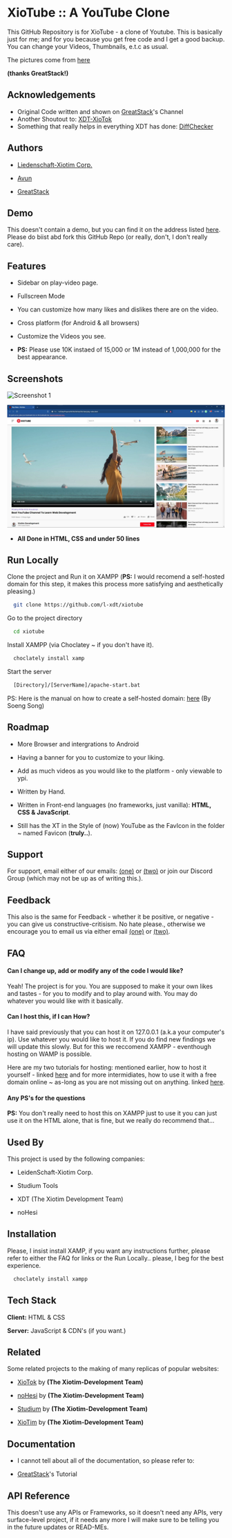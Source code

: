 # XioTube :: A YouTube Clone

This  GitHub Repository is for XioTube - a clone of Youtube. This is basically just for me; and for you because you get free code and I get a good backup. You can change your Videos, Thumbnails, e.t.c as usual.

The pictures come from [here](https://drive.google.com/file/d/1EM5G-hccHjEwWunOfHkNALzPCqluLzxu/view)

**(thanks GreatStack!)**

## Acknowledgements

- Original Code written and shown on [GreatStack](https://www.youtube.com/@GreatStackDev)'s Channel
- Another Shoutout to: [XDT-XioTok](https://github.com/l-xdt/xiotok)
- Something that really helps in everything XDT has done: [DiffChecker](hhttps://www.diffchecker.com/)

## Authors

- [Liedenschaft-Xiotim Corp.](https://www.github.com/l-xdt)

- [Avun](https://github.com/avun-ai)

- [GreatStack](https://www.youtube.com/@GreatStackDev)

## Demo

This doesn't contain a demo, but you can find it on the address listed [here](https://l-xdt.github.io/xiotube/). Please do biist abd fork this GitHub Repo (or really, don't, I don't really care).

## Features

- Sidebar on play-video page.

- Fullscreen Mode

- You can customize how many likes and dislikes there are on the video.

- Cross platform (for Android & all browsers)

- Customize the Videos you see.

- **PS:** Please use 10K instaed of 15,000 or 1M instead of 1,000,000 for the best appearance.

## Screenshots

![Screenshot 1](Screenshots/Screenshots-1.jpg)

![Screenshot 2](Screenshots/Screenshot-2.jpg)

- **All Done in HTML, CSS and under 50 lines**

## Run Locally

Clone the project and Run it on XAMPP (**PS:** I would recomend a self-hosted domain for this step, it makes this process more satisfying and aesthetically pleasing.)

```bash
  git clone https://github.com/l-xdt/xiotube
```

Go to the project directory

```bash
  cd xiotube
```

Install XAMPP (via Choclatey ~ if you don't have it).

```bash
  choclately install xamp
```

Start the server

```bash
  [Directory]/[ServerName]/apache-start.bat
```

PS: Here is the manual on how to create a self-hosted domain: [here](https://www.youtube.com/watch?v=_eQGAJVtRCs) (By Soeng Song)

## Roadmap

- More Browser and intergrations to Android

- Having a banner for you to customize to your liking.

- Add as much videos as you would like to the platform - only viewable to ypi.

- Written by Hand.

- Written in Front-end languages (no frameworks, just vanilla): **HTML, CSS & JavaScript**.

- Still has the XT in the Style of (now) YouTube as the FavIcon in the folder ~ named Favicon (**truly..**).

## Support

For support, email either of our emails: [(one)](mailto:leidenschaft.tech@hotmail.com) or [(two)](mailto:trowesigames@gmail.com) or join our Discord Group (which may not be up as of writing this.).

## Feedback

This also is the same for Feedback - whether it be positive, or negative - you can give us constructive-critisism. No hate please., otherwise we encourage you to email us via either email [(one)](mailto:leidenschaft.tech@hotmail.com) or [(two)](mailto:trowesigames.com).

## FAQ

#### Can I change up, add or modify any of the code I would like?

Yeah! The project is for you. You are supposed to make it your own likes and tastes - for you to modify and to play around with. You may do whatever you would like with it basically.

#### Can I host this, if I can How?

I have said previously that you can host it on 127.0.0.1 (a.k.a your computer's ip). Use whatever you would like to host it. If you do find new findings we will update this slowly. But for this we reccomend XAMPP - eventhough hosting on WAMP is possible. 

Here are my two tutorials for hosting: mentioned earlier, how to host it yourself - linked [here](https://www.youtube.com/watch?v=LzucEZh4_no) and for more intermidiates, how to use it with a free domain online ~ as-long as you are not missing out on anything. linked [here](https://www.youtube.com/watch?v=_eQGAJVtRCs).

#### Any PS's for the questions

**PS:** You don't really need to host this on XAMPP just to use it you can just use it on the HTML alone, that is fine, but we really do recommend that...

## Used By

This project is used by the following companies:

- LeidenSchaft-Xiotim Corp.

- Studium Tools

- XDT (The Xiotim Development Team)

- noHesi

## Installation

Please, I insist install XAMP, if you want any instructions further, please refer to either the FAQ for links or the Run Locally.. please, I beg for the best experience.

```bash
  choclately install xampp
```

## Tech Stack

**Client:** HTML & CSS

**Server:** JavaScript & CDN's (if you want.)

## Related

Some related projects to the making of many replicas of popular websites:

- [XioTok](https://github.com/l-xdt/xiotok) by **(The Xiotim-Development Team)**

- [noHesi](https://github.com/l-xdt/no-hesi) by **(The Xiotim-Development Team)**

- [Studium](https://github.com/l-xdt/studium) by **(The Xiotim-Development Team)**

- [XioTim](https://github.com/l-xdt/xiotim) by **(The Xiotim-Development Team)**

## Documentation

- I cannot tell about all of the documentation, so please refer to:

- [GreatStack](https://www.youtube.com/watch?v=4ykAepVkG5Y)'s Tutorial

## API Reference

This doesn't use any APIs or Frameworks, so it doesn't need any APIs, very surface-level project, if it needs any more I will make sure to be telling you in the future updates or READ-MEs.
